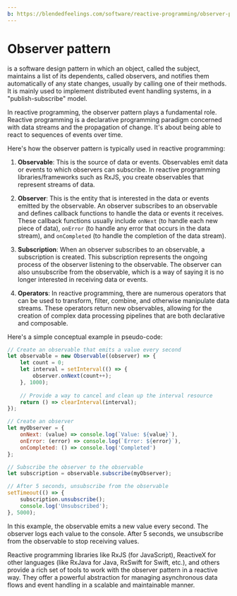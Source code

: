 ```yaml
---
b: https://blendedfeelings.com/software/reactive-programming/observer-pattern.md
---
```


# Observer pattern 
is a software design pattern in which an object, called the subject, maintains a list of its dependents, called observers, and notifies them automatically of any state changes, usually by calling one of their methods. It is mainly used to implement distributed event handling systems, in a "publish-subscribe" model.

In reactive programming, the observer pattern plays a fundamental role. Reactive programming is a declarative programming paradigm concerned with data streams and the propagation of change. It's about being able to react to sequences of events over time.

Here's how the observer pattern is typically used in reactive programming:

1. **Observable**: This is the source of data or events. Observables emit data or events to which observers can subscribe. In reactive programming libraries/frameworks such as RxJS, you create observables that represent streams of data.

2. **Observer**: This is the entity that is interested in the data or events emitted by the observable. An observer subscribes to an observable and defines callback functions to handle the data or events it receives. These callback functions usually include `onNext` (to handle each new piece of data), `onError` (to handle any error that occurs in the data stream), and `onCompleted` (to handle the completion of the data stream).

3. **Subscription**: When an observer subscribes to an observable, a subscription is created. This subscription represents the ongoing process of the observer listening to the observable. The observer can also unsubscribe from the observable, which is a way of saying it is no longer interested in receiving data or events.

4. **Operators**: In reactive programming, there are numerous operators that can be used to transform, filter, combine, and otherwise manipulate data streams. These operators return new observables, allowing for the creation of complex data processing pipelines that are both declarative and composable.

Here's a simple conceptual example in pseudo-code:

```javascript
// Create an observable that emits a value every second
let observable = new Observable((observer) => {
    let count = 0;
    let interval = setInterval(() => {
        observer.onNext(count++);
    }, 1000);
    
    // Provide a way to cancel and clean up the interval resource
    return () => clearInterval(interval);
});

// Create an observer
let myObserver = {
    onNext: (value) => console.log(`Value: ${value}`),
    onError: (error) => console.log(`Error: ${error}`),
    onCompleted: () => console.log('Completed')
};

// Subscribe the observer to the observable
let subscription = observable.subscribe(myObserver);

// After 5 seconds, unsubscribe from the observable
setTimeout(() => {
    subscription.unsubscribe();
    console.log('Unsubscribed');
}, 5000);
```

In this example, the observable emits a new value every second. The observer logs each value to the console. After 5 seconds, we unsubscribe from the observable to stop receiving values.

Reactive programming libraries like RxJS (for JavaScript), ReactiveX for other languages (like RxJava for Java, RxSwift for Swift, etc.), and others provide a rich set of tools to work with the observer pattern in a reactive way. They offer a powerful abstraction for managing asynchronous data flows and event handling in a scalable and maintainable manner.